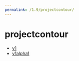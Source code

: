 ```yaml
---
permalink: /1.9/projectcontour/
---
```


# projectcontour



* [v1](v1/index.md)
* [v1alpha1](v1alpha1/index.md)